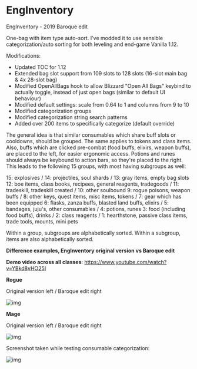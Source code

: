 # EngInventory
EngInventory - 2019 Baroque edit

One-bag with item type auto-sort. I've modded it to use sensible categorization/auto sorting for both leveling and end-game Vanilla 1.12. 

Modifications:

- Updated TOC for 1.12
- Extended bag slot support from 109 slots to 128 slots (16-slot main bag & 4x 28-slot bag)
- Modified OpenAllBags hook to allow Blizzard "Open All Bags" keybind to actually toggle,
  instead of just open bags (similar to default UI behaviour)
- Modified default settings: scale from 0.64 to 1 and columns from 9 to 10
- Modified categorization groups
- Modified categorization string search patterns
- Added over 200 items to specifically categorize (default override)

The general idea is that similar consumables which share buff slots or cooldowns, should be grouped. The same applies to tokens and class items. Also, buffs which are clicked pre-combat (food buffs, elixirs, weapon buffs), are placed to the left, for easier ergonomic access. Potions and runes should always be keybound to action bars, so they're placed to the right. This leads to the following 15 groups, with most having subgroups as well:

15: explosives / 14: projectiles, soul shards / 13: gray items, empty bag slots
12: boe items, class books, recipees, general reagents, tradegoods / 11: tradeskill, tradeskill created / 10: other soulbound
9: rogue poisons, weapon buffs / 8: other keys, quest items, misc items, tokens / 7: gear which has been equipped
6: flasks, zanza buffs, blasted land buffs, elixirs / 5: bandages, juju's, other consumables / 4: potions, runes
3: food (including food buffs), drinks / 2: class reagents / 1: hearthstone, passive class items, trade tools, mounts, mini pets

Within a group, subgroups are alphabetically sorted.
Within a subgroup, items are also alphabetically sorted.

**Difference examples, EngInventory original version vs Baroque edit**

**Demo video across all classes**: https://www.youtube.com/watch?v=YBkd8vHO25I

**Rogue**

Original version left / Baroque edit right

![img](https://imgur.com/jCUSbgF.png)

**Mage**

Original version left / Baroque edit right

![img](https://imgur.com/lf0tfw9.png)

Screenshot taken while testing consumable categorization:

![img](https://imgur.com/LsXfAPa.png)
